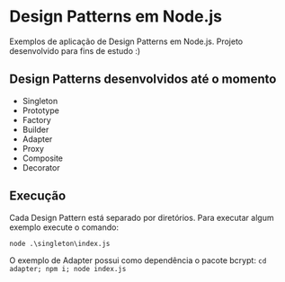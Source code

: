 # Design Patterns em Node.js

Exemplos de aplicação de Design Patterns em Node.js.
Projeto desenvolvido para fins de estudo :)

## Design Patterns desenvolvidos até o momento

- Singleton
- Prototype
- Factory
- Builder
- Adapter
- Proxy
- Composite
- Decorator

## Execução

Cada Design Pattern está separado por diretórios. Para executar algum exemplo execute o comando:

``node .\singleton\index.js``

O exemplo de Adapter possui como dependência o pacote bcrypt:
``cd adapter; npm i; node index.js``
